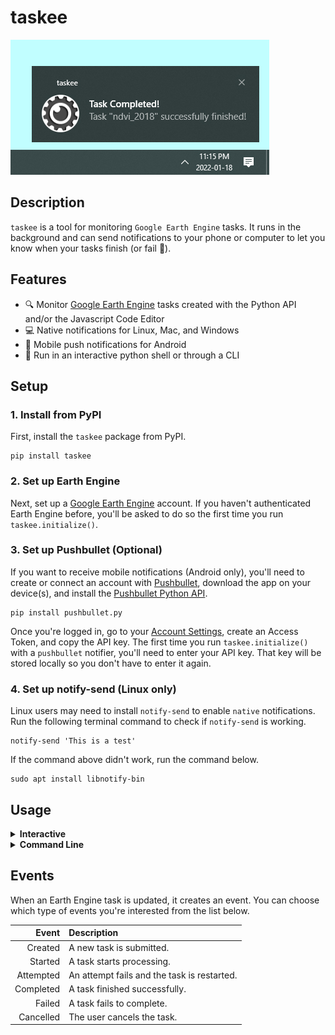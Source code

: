 # taskee

![](assets/preview_windows.jpg)

## Description

`taskee` is a tool for monitoring `Google Earth Engine` tasks. It runs in the background and can send notifications to your phone or computer to let you know when your tasks finish (or fail 🤫).

## Features

- 🔍 Monitor [Google Earth Engine](https://developers.google.com/earth-engine) tasks created with the Python API and/or the Javascript Code Editor
- 💻 Native notifications for Linux, Mac, and Windows
- 📱 Mobile push notifications for Android
- 🐍 Run in an interactive python shell or through a CLI

## Setup

### 1. Install from PyPI
First, install the `taskee` package from PyPI.

```posh
pip install taskee
```

### 2. Set up Earth Engine
Next, set up a [Google Earth Engine](https://developers.google.com/earth-engine) account. If you haven't authenticated Earth Engine before, you'll be asked to do so the first time you run `taskee.initialize()`.

### 3. Set up Pushbullet (Optional)
If you want to receive mobile notifications (Android only), you'll need to create or connect an account with [Pushbullet](https://pushbullet.com), download the app on your device(s), and install the [Pushbullet Python API](https://github.com/rbrcsk/pushbullet.py). 

```posh
pip install pushbullet.py
```

Once you're logged in, go to your [Account Settings](https://www.pushbullet.com/#settings), create an Access Token, and copy the API key. The first time you run `taskee.initialize()` with a `pushbullet` notifier, you'll need to enter your API key. That key will be stored locally so you don't have to enter it again.

### 4. Set up notify-send (Linux only)
Linux users may need to install `notify-send` to enable `native` notifications. Run the following terminal command to check if `notify-send` is working.

```posh
notify-send 'This is a test'
```

If the command above didn't work, run the command below.

```posh
sudo apt install libnotify-bin
```

## Usage

<details>
  <summary><b>Interactive</b></summary></br>

One way to run `taskee` is to set up an interactive Python shell or Jupyter kernel. 

Just import `taskee`, initialize the `Watcher` object, and start watching for tasks.
```python
import taskee

watcher = taskee.initialize()
watcher.watch()
```

### Selecting a Notifier

By default, `taskee` will use the `native` notification system built into your computer's operating system. If you want notifications on other devices, [set up Pushbullet](#3-set-up-pushbullet-optional) and use it by passing `pushbullet` to the `notifiers` argument.

```python
watcher = taskee.initialize(notifiers="pushbullet")
```

You can use both notifiers by passing a list with both notifiers...

```python
watcher = taskee.initialize(notifiers=["native", "pushbullet"])
```

Or use the shorcut keyword `all`.

```python
watcher = taskee.initialize(notifiers="all")
```

### Filtering Events

There are a lot of [possible events](#events) that can happen to Earth Engine tasks. By default, `taskee` will notify you when a task completes or fails, but you can specify which events to watch for using the `watch_for` argument.

```python
watcher.watch(watch_for=["attempted", "failed", "cancelled"])
```

Once again, `all` is a convenient keyword if you want to use all available events.

```python
watcher.watch(watch_for="all")
```

### Other Options

You can set how often tasks are re-checked using the `interval_minutes` keyword...

```python
watcher.watch(interval_minutes=5)
```

And modify how much information is logged to the console using the `logging_level` argument and [this list of levels](https://docs.python.org/3/library/logging.html#levels).

```python
watcher = taskee.initalize(logging_level="DEBUG")
```

</details>
  
  
<details>
  <summary><b>Command Line</b></summary></br>
  
You can also run `taskee` with the command line interface. By default, the command below will watch for `completed` and `failed` events every 15 minutes and notify you with `native` notifications.

```posh
python -m taskee.cli
```

You can watch for additional events by providing a list of events (case-insensitive).

```posh
python -m taskee.cli completed failed attempted
```

Or use `all` to monitor any event type.
```posh
python -m taskee.cli all
```

You add notifiers using the `--notifier` or `-n` option. Like with events, you can use `all` as a shortcut.
```posh
python -m taskee.cli -n native -n pushbullet
```

And you can adjust the update interval using the `--interval_mins` or `-i` option.
```posh
python -m taskee.cli -i 10
```

Putting it all together, the command below will watch for `failed` and `attempted` events using the `pushbullet` notifier every `5` minutes.
```posh
python -m taskee.cli failed attempted -n pushbullet -i 5
```

For help:
```posh
python -m taskee.cli --help
```
</details>

## Events

When an Earth Engine task is updated, it creates an event. You can choose which type of events you're interested from the list below.

| Event | Description |
| ----: | :----- |
| Created | A new task is submitted. |
| Started | A task starts processing. |
| Attempted | An attempt fails and the task is restarted. |
| Completed | A task finished successfully. |
| Failed | A task fails to complete. |
| Cancelled | The user cancels the task. |
